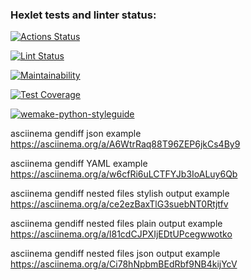 ### Hexlet tests and linter status:

[![Actions Status](https://github.com/Data-Wan/python-project-lvl2/workflows/hexlet-check/badge.svg)](https://github.com/Data-Wan/python-project-lvl2/actions)

[![Lint Status](https://github.com/Data-Wan/python-project-lvl2/workflows/.github/workflows/linter-check.yml/badge.svg)](https://github.com/Data-Wan/python-project-lvl2/actions)

[![Maintainability](https://api.codeclimate.com/v1/badges/602b64c3c754b07a14fa/maintainability)](https://codeclimate.com/github/Data-Wan/python-project-lvl2/maintainability)

[![Test Coverage](https://api.codeclimate.com/v1/badges/602b64c3c754b07a14fa/test_coverage)](https://codeclimate.com/github/Data-Wan/python-project-lvl2/test_coverage)

[![wemake-python-styleguide](https://img.shields.io/badge/style-wemake-000000.svg)](https://github.com/wemake-services/wemake-python-styleguide)

asciinema gendiff json example
<https://asciinema.org/a/A6WtrRaq88T96ZEP6jkCs4By9>

asciinema gendiff YAML example
<https://asciinema.org/a/w6cfRi6uLCTFYJb3IoALuy6Qb>

asciinema gendiff nested files stylish output example
<https://asciinema.org/a/ce2ezBaxTlG3suebNT0Rtjtfv>

asciinema gendiff nested files plain output example
<https://asciinema.org/a/l81cdCJPXIjEDtUPcegwwotko>

asciinema gendiff nested files json output example
<https://asciinema.org/a/Ci78hNpbmBEdRbf9NB4kijYcV>
